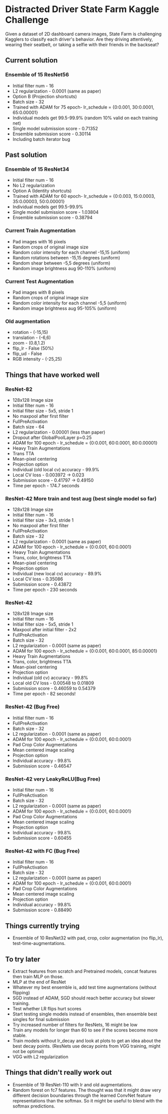 # Distracted Driver State Farm Kaggle Challenge

Given a dataset of 2D dashboard camera images, State Farm is challenging Kagglers to classify each driver's behavior. Are they driving attentively, wearing their seatbelt, or taking a selfie with their friends in the backseat?

## Current solution

### Ensemble of 15 ResNet56
* Initial filter num - 16
* L2 regularization - 0.0001 (same as paper)
* Option B (Projection shortcuts)
* Batch size - 32
* Trained with ADAM for 75 epoch- lr_schedule = {0:0.001, 30:0.0001, 65:0.00001}
* Individual models get 99.5-99.9% (random 10% valid on each training net)
* Single model submission score - 0.71352
* Ensemble submission score - 0.30114
* Including batch iterator bug

## Past solution

### Ensemble of 15 ResNet34
* Initial filter num - 16
* No L2 regularization
* Option A (Identity shortcuts)
* Trained with ADAM for 60 epoch- lr_schedule = {0:0.003, 15:0.0003, 35:0.00003, 50:0.00001}
* Individual models get 99.5-99.9%
* Single model submission score - 1.03804
* Ensemble submission score - 0.38794

### Current Train Augmentation
* Pad images with 16 pixels
* Random crops of original image size
* Random color intensity for each channel -15,15 (uniform)
* Random rotations between -15,15 degrees (uniform)
* Random shear between -5,5 degrees (uniform)
* Random image brightness aug 90-110% (uniform)

### Current Test Augmentation
* Pad images with 8 pixels
* Random crops of original image size
* Random color intensity for each channel -5,5 (uniform)
* Random image brightness aug 95-105% (uniform)

### Old augmentation
* rotation - (-15,15)
* translation - (-6,6)
* zoom - (0.8,1.2)
* flip_lr - False (50%)
* flip_ud - False
* RGB intensity - (-25,25)

## Things that have worked well

### ResNet-82
* 128x128 Image size
* Initial filter num - 16
* Initial filter size - 5x5, stride 1
* No maxpool after first filter
* FullPreActivation
* Batch size - 64
* L2 regularization - 0.00001 (less than paper)
* Dropout after GlobalPoolLayer p=0.25
* ADAM for 100 epoch - lr_schedule = {0:0.001, 60:0.0001, 80:0.00001}
* Heavy Train Augmentations
* Trans TTA
* Mean-pixel centering
* Projection option
* Individual (old local cv) accuracy - 99.9%
* Local CV loss - 0.003972 -> 0.023
* Submission score - 0.41797 -> 0.49150
* Time per epoch - 174.7 seconds

### ResNet-42 More train and test aug (best single model so far)
* 128x128 Image size
* Initial filter num - 16
* Initial filter size - 3x3, stride 1
* No maxpool after first filter
* FullPreActivation
* Batch size - 32
* L2 regularization - 0.0001 (same as paper)
* ADAM for 100 epoch - lr_schedule = {0:0.001, 60:0.0001}
* Heavy Train Augmentations
* Trans, color, brightness TTA
* Mean-pixel centering
* Projection option
* Individual (new local cv) accuracy - 89.9%
* Local CV loss - 0.35086
* Submission score - 0.43872
* Time per epoch - 230 seconds

### ResNet-42
* 128x128 Image size
* Initial filter num - 16
* Initial filter size - 5x5, stride 1
* Maxpool after initial filter - 2x2
* FullPreActivation
* Batch size - 32
* L2 regularization - 0.0001 (same as paper)
* ADAM for 100 epoch - lr_schedule = {0:0.001, 60:0.0001, 85:0.00001}
* Heavy Train Augmentations
* Trans, color, brightness TTA
* Mean-pixel centering
* Projection option
* Individual (old cv) accuracy - 99.8%
* Local old CV loss - 0.00548 to 0.01809
* Submission score - 0.46059 to 0.54379
* Time per epoch - 82 seconds!

### ResNet-42 (Bug Free)
* Initial filter num - 16
* FullPreActivation
* Batch size - 32
* L2 regularization - 0.0001 (same as paper)
* ADAM for 100 epoch - lr_schedule = {0:0.001, 60:0.0001}
* Pad Crop Color Augmentations
* Mean centered image scaling
* Projection option
* Individual accuracy - 99.8%
* Submission score - 0.46547

### ResNet-42 very LeakyReLU(Bug Free)
* Initial filter num - 16
* FullPreActivation
* Batch size - 32
* L2 regularization - 0.0001 (same as paper)
* ADAM for 100 epoch - lr_schedule = {0:0.001, 60:0.0001}
* Pad Crop Color Augmentations
* Mean centered image scaling
* Projection option
* Individual accuracy - 99.8%
* Submission score - 0.60455

### ResNet-42 with FC (Bug Free)
* Initial filter num - 16
* FullPreActivation
* Batch size - 32
* L2 regularization - 0.0001 (same as paper)
* ADAM for 100 epoch - lr_schedule = {0:0.001, 60:0.0001}
* Pad Crop Color Augmentations
* Mean centered image scaling
* Projection option
* Individual accuracy - 99.8%
* Submission score - 0.88490


## Things currently trying

* Ensemble of 10 ResNet32 with pad, crop, color augmentation (no flip_lr), test-time-augmentations.

## To try later

* Extract features from scratch and Pretrained models, concat features then train MLP on those.
* MLP at the end of ResNet
* Whatever my best ensemble is, add test time augmentations (without flipping)
* SGD instead of ADAM, SGD should reach better accuracy but slower training.
* Test whether LR flips hurt scores
* Start testing single models instead of ensembles, then ensemble best singles for final submission
* Try increased number of filters for ResNets, 16 might be low
* Train any models for longer than 60 to see if the scores become more stable.
* Train models without lr_decay and look at plots to get an idea about the best decay points. (ResNets use decay points from VGG training, might not be optimal)
* VGG with L2 regularization

## Things that didn't really work out

* Ensemble of 19 ResNet-110 with lr and old augmentations.
* Random forest on fc7 features. The thought was that it might draw very different decision boundaries through the learned ConvNet feature representations than the softmax. So it might be useful to blend with the softmax predictions.
